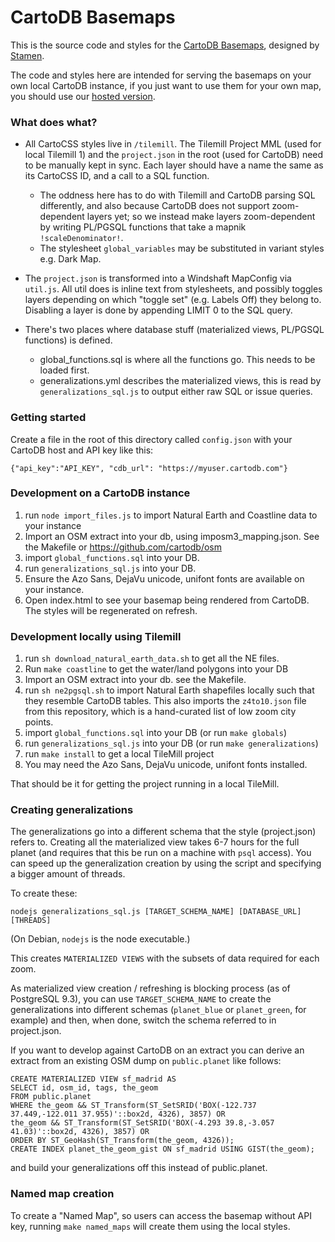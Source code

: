 CartoDB Basemaps
================

This is the source code and styles for the [CartoDB Basemaps](http://cartodb.com/basemaps), designed by [Stamen](http://stamen.com).

The code and styles here are intended for serving the basemaps on your own local CartoDB instance, if you just want to use them for your own map, you should use our [hosted version](http://cartodb.com/basemaps).

### What does what?

* All CartoCSS styles live in `/tilemill`. The Tilemill Project MML (used for local Tilemill 1) and the `project.json` in the root (used for CartoDB) need to be manually kept in sync. Each layer should have a name the same as its CartoCSS ID, and a call to a SQL function.
	* The oddness here has to do with Tilemill and CartoDB parsing SQL differently, and also because CartoDB does not support zoom-dependent layers yet; so we instead make layers zoom-dependent by writing PL/PGSQL functions that take a mapnik `!scaleDenominator!`.
	* The stylesheet `global_variables` may be substituted in variant styles e.g. Dark Map.
	
* The `project.json` is transformed into a Windshaft MapConfig via `util.js`. All util does is inline text from stylesheets, and possibly toggles layers depending on which "toggle set" (e.g. Labels Off) they belong to. Disabling a layer is done by appending LIMIT 0 to the SQL query.

* There's two places where database stuff (materialized views, PL/PGSQL functions) is defined.
	* global_functions.sql is where all the functions go. This needs to be loaded first.
	* generalizations.yml describes the materialized views, this is read by `generalizations_sql.js` to output either raw SQL or issue queries.


### Getting started

Create a file in the root of this directory called `config.json` with your CartoDB host and API key like this:

    {"api_key":"API_KEY", "cdb_url": "https://myuser.cartodb.com"}

### Development on a CartoDB instance

1. run `node import_files.js` to import Natural Earth and Coastline data to your instance
2. Import an OSM extract into your db, using imposm3_mapping.json. See the Makefile or https://github.com/cartodb/osm
3. import `global_functions.sql` into your DB.
4. run `generalizations_sql.js` into your DB.
5. Ensure the Azo Sans, DejaVu unicode, unifont fonts are available on your instance.
6. Open index.html to see your basemap being rendered from CartoDB. The styles will be regenerated on refresh.

### Development locally using Tilemill

1. run `sh download_natural_earth_data.sh` to get all the NE files. 
2. Run `make coastline` to get the water/land polygons into your DB
3. Import an OSM extract into your db. see the Makefile.
4. run `sh ne2pgsql.sh` to import Natural Earth shapefiles locally such that they resemble CartoDB tables. This also imports the `z4to10.json` file from this repository, which is a hand-curated list of low zoom city points.
5. import `global_functions.sql` into your DB (or run `make globals`)
6. run `generalizations_sql.js` into your DB (or run `make generalizations`)
7. run `make install` to get a local TileMill project
8. You may need the Azo Sans, DejaVu unicode, unifont fonts installed.

That should be it for getting the project running in a local TileMill.

### Creating generalizations

The generalizations go into a different schema that the style (project.json) refers to. Creating all the materialized view takes 6-7 hours for the full planet (and requires that this be run on a machine with `psql` access).
You can speed up the generalization creation by using the script and specifying a bigger amount of threads.

To create these:

    nodejs generalizations_sql.js [TARGET_SCHEMA_NAME] [DATABASE_URL] [THREADS]
    
(On Debian, `nodejs` is the node executable.)

This creates `MATERIALIZED VIEWS` with the subsets of data required for each zoom.

As materialized view creation / refreshing is blocking process (as of PostgreSQL 9.3), you can use
`TARGET_SCHEMA_NAME` to create the generalizations into different schemas 
(`planet_blue` or `planet_green`, for example) and then, when done,
switch the schema referred to in project.json.

If you want to develop against CartoDB on an extract you can derive an extract from an existing OSM dump on `public.planet` like follows:

    CREATE MATERIALIZED VIEW sf_madrid AS
    SELECT id, osm_id, tags, the_geom
    FROM public.planet
    WHERE the_geom && ST_Transform(ST_SetSRID('BOX(-122.737 37.449,-122.011 37.955)'::box2d, 4326), 3857) OR
    the_geom && ST_Transform(ST_SetSRID('BOX(-4.293 39.8,-3.057 41.03)'::box2d, 4326), 3857) OR
    ORDER BY ST_GeoHash(ST_Transform(the_geom, 4326));
    CREATE INDEX planet_the_geom_gist ON sf_madrid USING GIST(the_geom);

and build your generalizations off this instead of public.planet.

### Named map creation

To create a "Named Map", so users can access the basemap without API key, running `make named_maps` will create them using the local styles.

